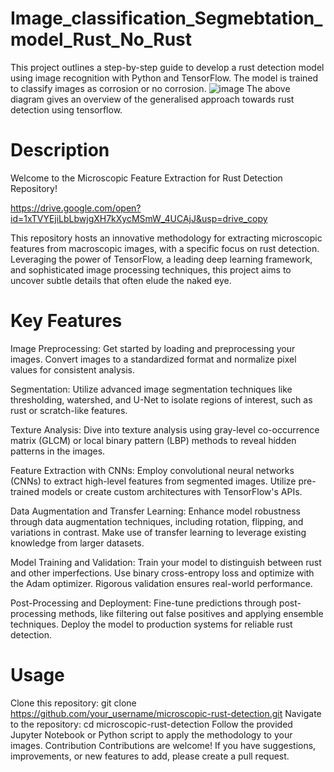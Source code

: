 # Image_classification_Segmebtation_model_Rust_No_Rust
This project outlines a step-by-step guide to develop a rust detection model using image recognition with Python and TensorFlow. The model is trained to classify images as corrosion or no corrosion.
![image](https://github.com/royanurag005/Image_classification_Segmebtation_model_Rust_No_Rust/assets/97970838/0df840a0-f90b-4cce-9b82-a7c5f4971c46)
The above diagram gives an overview of the generalised approach towards rust detection using tensorflow.

# Description

Welcome to the Microscopic Feature Extraction for Rust Detection Repository!

https://drive.google.com/open?id=1xTVYEjiLbLbwjgXH7kXycMSmW_4UCAjJ&usp=drive_copy

This repository hosts an innovative methodology for extracting microscopic features from macroscopic images, with a specific focus on rust detection. Leveraging the power of TensorFlow, a leading deep learning framework, and sophisticated image processing techniques, this project aims to uncover subtle details that often elude the naked eye.

# Key Features
Image Preprocessing: Get started by loading and preprocessing your images. Convert images to a standardized format and normalize pixel values for consistent analysis.

Segmentation: Utilize advanced image segmentation techniques like thresholding, watershed, and U-Net to isolate regions of interest, such as rust or scratch-like features.

Texture Analysis: Dive into texture analysis using gray-level co-occurrence matrix (GLCM) or local binary pattern (LBP) methods to reveal hidden patterns in the images.

Feature Extraction with CNNs: Employ convolutional neural networks (CNNs) to extract high-level features from segmented images. Utilize pre-trained models or create custom architectures with TensorFlow's APIs.

Data Augmentation and Transfer Learning: Enhance model robustness through data augmentation techniques, including rotation, flipping, and variations in contrast. Make use of transfer learning to leverage existing knowledge from larger datasets.

Model Training and Validation: Train your model to distinguish between rust and other imperfections. Use binary cross-entropy loss and optimize with the Adam optimizer. Rigorous validation ensures real-world performance.

Post-Processing and Deployment: Fine-tune predictions through post-processing methods, like filtering out false positives and applying ensemble techniques. Deploy the model to production systems for reliable rust detection.

# Usage
Clone this repository: git clone https://github.com/your_username/microscopic-rust-detection.git
Navigate to the repository: cd microscopic-rust-detection
Follow the provided Jupyter Notebook or Python script to apply the methodology to your images.
Contribution
Contributions are welcome! If you have suggestions, improvements, or new features to add, please create a pull request.
